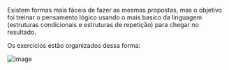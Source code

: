 Existem formas mais fáceis de fazer as mesmas propostas, mas o objetivo foi treinar o pensamento lógico usando o mais basico da linguagem (estruturas condicionais e estruturas de repetição) para chegar no resultado. 

Os exercicíos estão organizados dessa forma:

![image](https://github.com/user-attachments/assets/bf3c92ee-0945-4f36-8283-837f054b359e)
